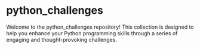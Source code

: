 # python_challenges
Welcome to the python_challenges repository! This collection is designed to help you enhance your Python programming skills through a series of engaging and thought-provoking challenges. 
